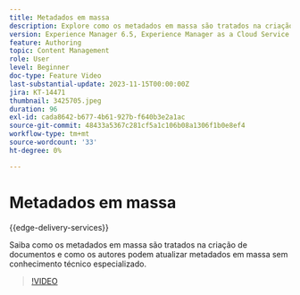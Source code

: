 ```yaml
---
title: Metadados em massa
description: Explore como os metadados em massa são tratados na criação de documentos.
version: Experience Manager 6.5, Experience Manager as a Cloud Service
feature: Authoring
topic: Content Management
role: User
level: Beginner
doc-type: Feature Video
last-substantial-update: 2023-11-15T00:00:00Z
jira: KT-14471
thumbnail: 3425705.jpeg
duration: 96
exl-id: cada8642-b677-4b61-927b-f640b3e2a1ac
source-git-commit: 48433a5367c281cf5a1c106b08a1306f1b0e8ef4
workflow-type: tm+mt
source-wordcount: '33'
ht-degree: 0%

---
```


# Metadados em massa

{{edge-delivery-services}}

Saiba como os metadados em massa são tratados na criação de documentos e como os autores podem atualizar metadados em massa sem conhecimento técnico especializado.

>[!VIDEO](https://video.tv.adobe.com/v/3425705/?learn=on)
